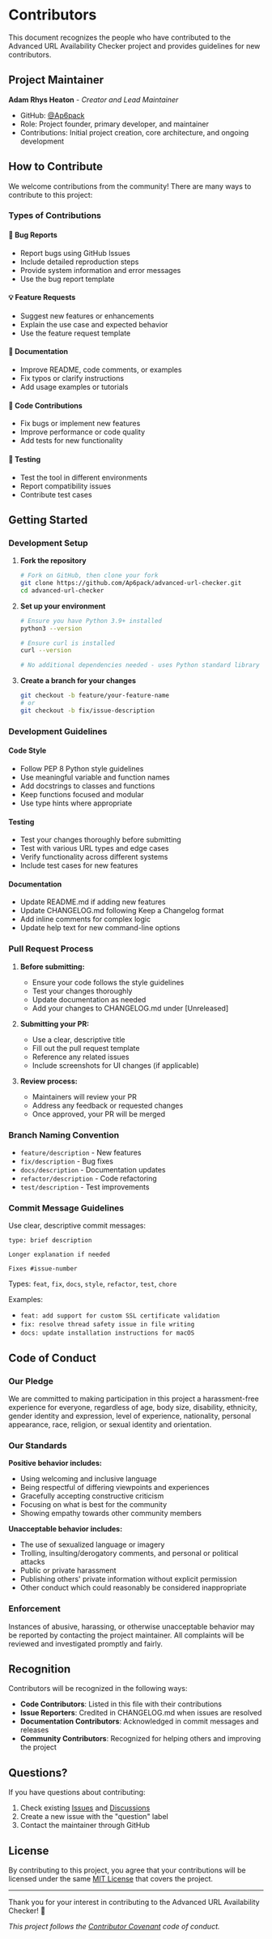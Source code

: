 # Contributors

This document recognizes the people who have contributed to the Advanced URL Availability Checker project and provides guidelines for new contributors.

## Project Maintainer

**Adam Rhys Heaton** - *Creator and Lead Maintainer*
- GitHub: [@Ap6pack](https://github.com/Ap6pack)
- Role: Project founder, primary developer, and maintainer
- Contributions: Initial project creation, core architecture, and ongoing development

## How to Contribute

We welcome contributions from the community! There are many ways to contribute to this project:

### Types of Contributions

#### 🐛 Bug Reports
- Report bugs using GitHub Issues
- Include detailed reproduction steps
- Provide system information and error messages
- Use the bug report template

#### 💡 Feature Requests
- Suggest new features or enhancements
- Explain the use case and expected behavior
- Use the feature request template

#### 📝 Documentation
- Improve README, code comments, or examples
- Fix typos or clarify instructions
- Add usage examples or tutorials

#### 🔧 Code Contributions
- Fix bugs or implement new features
- Improve performance or code quality
- Add tests for new functionality

#### 🧪 Testing
- Test the tool in different environments
- Report compatibility issues
- Contribute test cases

## Getting Started

### Development Setup

1. **Fork the repository**
   ```bash
   # Fork on GitHub, then clone your fork
   git clone https://github.com/Ap6pack/advanced-url-checker.git
   cd advanced-url-checker
   ```

2. **Set up your environment**
   ```bash
   # Ensure you have Python 3.9+ installed
   python3 --version
   
   # Ensure curl is installed
   curl --version
   
   # No additional dependencies needed - uses Python standard library only!
   ```

3. **Create a branch for your changes**
   ```bash
   git checkout -b feature/your-feature-name
   # or
   git checkout -b fix/issue-description
   ```

### Development Guidelines

#### Code Style
- Follow PEP 8 Python style guidelines
- Use meaningful variable and function names
- Add docstrings to classes and functions
- Keep functions focused and modular
- Use type hints where appropriate

#### Testing
- Test your changes thoroughly before submitting
- Test with various URL types and edge cases
- Verify functionality across different systems
- Include test cases for new features

#### Documentation
- Update README.md if adding new features
- Update CHANGELOG.md following Keep a Changelog format
- Add inline comments for complex logic
- Update help text for new command-line options

### Pull Request Process

1. **Before submitting:**
   - Ensure your code follows the style guidelines
   - Test your changes thoroughly
   - Update documentation as needed
   - Add your changes to CHANGELOG.md under [Unreleased]

2. **Submitting your PR:**
   - Use a clear, descriptive title
   - Fill out the pull request template
   - Reference any related issues
   - Include screenshots for UI changes (if applicable)

3. **Review process:**
   - Maintainers will review your PR
   - Address any feedback or requested changes
   - Once approved, your PR will be merged

### Branch Naming Convention

- `feature/description` - New features
- `fix/description` - Bug fixes
- `docs/description` - Documentation updates
- `refactor/description` - Code refactoring
- `test/description` - Test improvements

### Commit Message Guidelines

Use clear, descriptive commit messages:

```
type: brief description

Longer explanation if needed

Fixes #issue-number
```

Types: `feat`, `fix`, `docs`, `style`, `refactor`, `test`, `chore`

Examples:
- `feat: add support for custom SSL certificate validation`
- `fix: resolve thread safety issue in file writing`
- `docs: update installation instructions for macOS`

## Code of Conduct

### Our Pledge

We are committed to making participation in this project a harassment-free experience for everyone, regardless of age, body size, disability, ethnicity, gender identity and expression, level of experience, nationality, personal appearance, race, religion, or sexual identity and orientation.

### Our Standards

**Positive behavior includes:**
- Using welcoming and inclusive language
- Being respectful of differing viewpoints and experiences
- Gracefully accepting constructive criticism
- Focusing on what is best for the community
- Showing empathy towards other community members

**Unacceptable behavior includes:**
- The use of sexualized language or imagery
- Trolling, insulting/derogatory comments, and personal or political attacks
- Public or private harassment
- Publishing others' private information without explicit permission
- Other conduct which could reasonably be considered inappropriate

### Enforcement

Instances of abusive, harassing, or otherwise unacceptable behavior may be reported by contacting the project maintainer. All complaints will be reviewed and investigated promptly and fairly.

## Recognition

Contributors will be recognized in the following ways:

- **Code Contributors**: Listed in this file with their contributions
- **Issue Reporters**: Credited in CHANGELOG.md when issues are resolved
- **Documentation Contributors**: Acknowledged in commit messages and releases
- **Community Contributors**: Recognized for helping others and improving the project

## Questions?

If you have questions about contributing:

1. Check existing [Issues](https://github.com/Ap6pack/advanced-url-checker/issues) and [Discussions](https://github.com/Ap6pack/advanced-url-checker/discussions)
2. Create a new issue with the "question" label
3. Contact the maintainer through GitHub

## License

By contributing to this project, you agree that your contributions will be licensed under the same [MIT License](LICENSE) that covers the project.

---

Thank you for your interest in contributing to the Advanced URL Availability Checker! 🚀

*This project follows the [Contributor Covenant](https://www.contributor-covenant.org/) code of conduct.*
